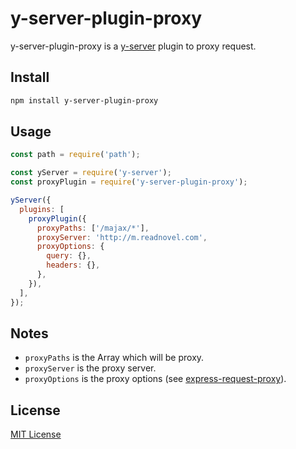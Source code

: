 # y-server-plugin-proxy

y-server-plugin-proxy is a [y-server](https://github.com/yued-fe/y-server) plugin to proxy request.

## Install

```bash
npm install y-server-plugin-proxy
```

## Usage

```javascript
const path = require('path');

const yServer = require('y-server');
const proxyPlugin = require('y-server-plugin-proxy');

yServer({
  plugins: [
    proxyPlugin({
      proxyPaths: ['/majax/*'],
      proxyServer: 'http://m.readnovel.com',
      proxyOptions: {
        query: {},
        headers: {},
      },
    }),
  ],
});
```

## Notes

* `proxyPaths` is the Array which will be proxy.
* `proxyServer` is the proxy server.
* `proxyOptions` is the proxy options (see [express-request-proxy](https://github.com/4front/express-request-proxy)).

## License

[MIT License](http://en.wikipedia.org/wiki/MIT_License)
